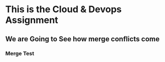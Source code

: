 # This is the Cloud & Devops Assignment
## We are Going to See how merge conflicts come
### Merge Test